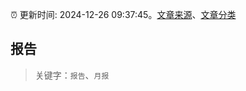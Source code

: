 :alarm_clock: 更新时间: 2024-12-26 09:37:45。[文章来源](/README.md)、[文章分类](/TAGS.md)

## 报告


> 关键字：`报告`、`月报`



